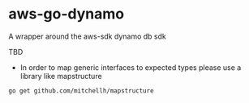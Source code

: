 # aws-go-dynamo
A wrapper around the aws-sdk dynamo db sdk


TBD


* In order to map generic interfaces to expected types please use a library like mapstructure

```
go get github.com/mitchellh/mapstructure
```

